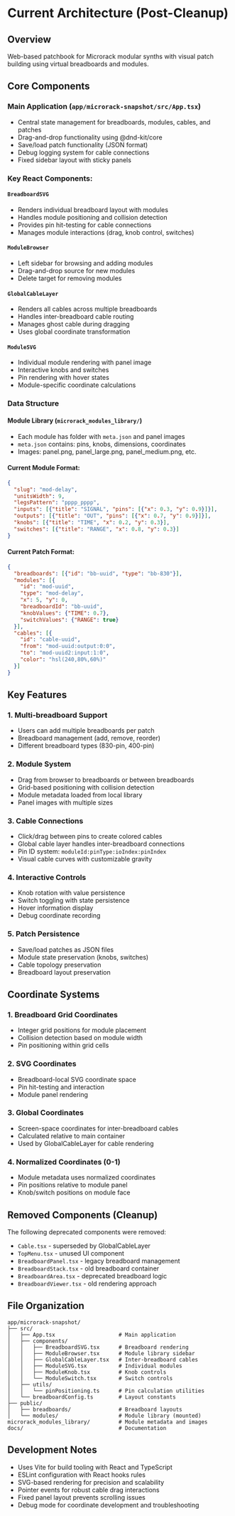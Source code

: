 # Current Architecture (Post-Cleanup)

## Overview
Web-based patchbook for Microrack modular synths with visual patch building using virtual breadboards and modules.

## Core Components

### Main Application (`app/microrack-snapshot/src/App.tsx`)
- Central state management for breadboards, modules, cables, and patches
- Drag-and-drop functionality using @dnd-kit/core
- Save/load patch functionality (JSON format)
- Debug logging system for cable connections
- Fixed sidebar layout with sticky panels

### Key React Components:

#### `BreadboardSVG`
- Renders individual breadboard layout with modules
- Handles module positioning and collision detection  
- Provides pin hit-testing for cable connections
- Manages module interactions (drag, knob control, switches)

#### `ModuleBrowser` 
- Left sidebar for browsing and adding modules
- Drag-and-drop source for new modules
- Delete target for removing modules

#### `GlobalCableLayer`
- Renders all cables across multiple breadboards
- Handles inter-breadboard cable routing
- Manages ghost cable during dragging
- Uses global coordinate transformation

#### `ModuleSVG`
- Individual module rendering with panel image
- Interactive knobs and switches  
- Pin rendering with hover states
- Module-specific coordinate calculations

### Data Structure

#### Module Library (`microrack_modules_library/`)
- Each module has folder with `meta.json` and panel images
- `meta.json` contains: pins, knobs, dimensions, coordinates
- Images: panel.png, panel_large.png, panel_medium.png, etc.

#### Current Module Format:
```json
{
  "slug": "mod-delay",
  "unitsWidth": 9,
  "legsPattern": "pppp_pppp", 
  "inputs": [{"title": "SIGNAL", "pins": [{"x": 0.3, "y": 0.9}]}],
  "outputs": [{"title": "OUT", "pins": [{"x": 0.7, "y": 0.9}]}],
  "knobs": [{"title": "TIME", "x": 0.2, "y": 0.3}],
  "switches": [{"title": "RANGE", "x": 0.8, "y": 0.3}]
}
```

#### Current Patch Format:
```json
{
  "breadboards": [{"id": "bb-uuid", "type": "bb-830"}],
  "modules": [{
    "id": "mod-uuid", 
    "type": "mod-delay",
    "x": 5, "y": 0,
    "breadboardId": "bb-uuid",
    "knobValues": {"TIME": 0.7},
    "switchValues": {"RANGE": true}
  }],
  "cables": [{
    "id": "cable-uuid",
    "from": "mod-uuid:output:0:0", 
    "to": "mod-uuid2:input:1:0",
    "color": "hsl(240,80%,60%)"
  }]
}
```

## Key Features

### 1. Multi-breadboard Support
- Users can add multiple breadboards per patch
- Breadboard management (add, remove, reorder)
- Different breadboard types (830-pin, 400-pin)

### 2. Module System  
- Drag from browser to breadboards or between breadboards
- Grid-based positioning with collision detection
- Module metadata loaded from local library
- Panel images with multiple sizes

### 3. Cable Connections
- Click/drag between pins to create colored cables
- Global cable layer handles inter-breadboard connections
- Pin ID system: `moduleId:pinType:ioIndex:pinIndex`
- Visual cable curves with customizable gravity

### 4. Interactive Controls
- Knob rotation with value persistence
- Switch toggling with state persistence
- Hover information display
- Debug coordinate recording

### 5. Patch Persistence
- Save/load patches as JSON files
- Module state preservation (knobs, switches)
- Cable topology preservation
- Breadboard layout preservation

## Coordinate Systems

### 1. Breadboard Grid Coordinates
- Integer grid positions for module placement
- Collision detection based on module width
- Pin positioning within grid cells

### 2. SVG Coordinates  
- Breadboard-local SVG coordinate space
- Pin hit-testing and interaction
- Module panel rendering

### 3. Global Coordinates
- Screen-space coordinates for inter-breadboard cables
- Calculated relative to main container
- Used by GlobalCableLayer for cable rendering

### 4. Normalized Coordinates (0-1)
- Module metadata uses normalized coordinates
- Pin positions relative to module panel
- Knob/switch positions on module face

## Removed Components (Cleanup)
The following deprecated components were removed:
- `Cable.tsx` - superseded by GlobalCableLayer
- `TopMenu.tsx` - unused UI component
- `BreadboardPanel.tsx` - legacy breadboard management
- `BreadboardStack.tsx` - old breadboard container
- `BreadboardArea.tsx` - deprecated breadboard logic
- `BreadboardViewer.tsx` - old rendering approach

## File Organization
```
app/microrack-snapshot/
├── src/
│   ├── App.tsx                    # Main application
│   ├── components/
│   │   ├── BreadboardSVG.tsx      # Breadboard rendering
│   │   ├── ModuleBrowser.tsx      # Module library sidebar  
│   │   ├── GlobalCableLayer.tsx   # Inter-breadboard cables
│   │   ├── ModuleSVG.tsx          # Individual modules
│   │   ├── ModuleKnob.tsx         # Knob controls
│   │   └── ModuleSwitch.tsx       # Switch controls
│   ├── utils/
│   │   └── pinPositioning.ts      # Pin calculation utilities
│   └── breadboardConfig.ts        # Layout constants
├── public/
│   ├── breadboards/               # Breadboard layouts
│   └── modules/                   # Module library (mounted)
microrack_modules_library/         # Module metadata and images
docs/                              # Documentation
```

## Development Notes
- Uses Vite for build tooling with React and TypeScript
- ESLint configuration with React hooks rules
- SVG-based rendering for precision and scalability
- Pointer events for robust cable drag interactions
- Fixed panel layout prevents scrolling issues
- Debug mode for coordinate development and troubleshooting